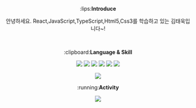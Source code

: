 <div align="center">

<p>:lips:<b>Introduce</b></p>
  <p>안녕하세요. React,JavaScript,TypeScript,Html5,Css3를 학습하고 있는 김태욱입니다~!</p>
  <br/>


<p>:clipboard:<b>Language & Skill</b></p>

<img src="https://img.shields.io/badge/JavaScript-F7DF1E?style=flat&logo=JavaScript&logoColor=white"></img>
<img src="https://img.shields.io/badge/React-61DAFB?style=flat&logo=React&logoColor=white"></img>
<img src="https://img.shields.io/badge/Sass-CC6699?style=flat&logo=Sass&logoColor=white"></img>
<img src="https://img.shields.io/badge/styled-components-DB7093?style=flat&logo=styled-components&logoColor=white"></img>
<img src="https://img.shields.io/badge/CSS3-1572B6?style=flat&logo=CSS3&logoColor=white"></img>
<img src="https://img.shields.io/badge/HTML5-E34F26?style=flat&logo=HTML5&logoColor=white"></img>
  
<img src="https://github-readme-stats.vercel.app/api/top-langs/?username=taewok&layout=compact"/>

<p>:running:<b>Activity</b></p>

<img src="https://github-readme-stats.vercel.app/api?username=taewok&show_icons=true&theme=radical"/>
  
</div>
  


